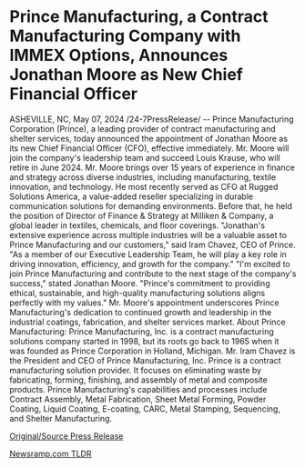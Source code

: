 # Prince Manufacturing, a Contract Manufacturing Company with IMMEX Options, Announces Jonathan Moore as New Chief Financial Officer

ASHEVILLE, NC, May 07, 2024 /24-7PressRelease/ -- Prince Manufacturing Corporation (Prince), a leading provider of contract manufacturing and shelter services, today announced the appointment of Jonathan Moore as its new Chief Financial Officer (CFO), effective immediately. Mr. Moore will join the company's leadership team and succeed Louis Krause, who will retire in June 2024.  Mr. Moore brings over 15 years of experience in finance and strategy across diverse industries, including manufacturing, textile innovation, and technology. He most recently served as CFO at Rugged Solutions America, a value-added reseller specializing in durable communication solutions for demanding environments. Before that, he held the position of Director of Finance & Strategy at Milliken & Company, a global leader in textiles, chemicals, and floor coverings.  "Jonathan's extensive experience across multiple industries will be a valuable asset to Prince Manufacturing and our customers," said Iram Chavez, CEO of Prince. "As a member of our Executive Leadership Team, he will play a key role in driving innovation, efficiency, and growth for the company."  "I'm excited to join Prince Manufacturing and contribute to the next stage of the company's success," stated Jonathan Moore. "Prince's commitment to providing ethical, sustainable, and high-quality manufacturing solutions aligns perfectly with my values."  Mr. Moore's appointment underscores Prince Manufacturing's dedication to continued growth and leadership in the industrial coatings, fabrication, and shelter services market.  About Prince Manufacturing: Prince Manufacturing, Inc. is a contract manufacturing solutions company started in 1998, but its roots go back to 1965 when it was founded as Prince Corporation in Holland, Michigan. Mr. Iram Chavez is the President and CEO of Prince Manufacturing, Inc. Prince is a contract manufacturing solution provider. It focuses on eliminating waste by fabricating, forming, finishing, and assembly of metal and composite products. Prince Manufacturing's capabilities and processes include Contract Assembly, Metal Fabrication, Sheet Metal Forming, Powder Coating, Liquid Coating, E-coating, CARC, Metal Stamping, Sequencing, and Shelter Manufacturing. 

[Original/Source Press Release](https://www.24-7pressrelease.com/press-release/510667/prince-manufacturing-a-contract-manufacturing-company-with-immex-options-announces-jonathan-moore-as-new-chief-financial-officer) 

[Newsramp.com TLDR](https://newsramp.com/None) 